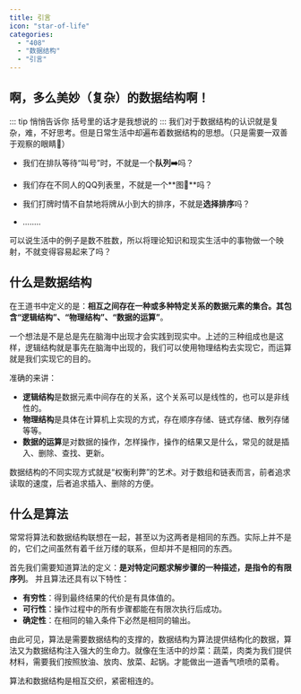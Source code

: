 ```yaml
---
title: 引言
icon: "star-of-life"
categories:
  - "408"
  - "数据结构"
  - "引言"
---
```

## 啊，多么美妙（复杂）的数据结构啊！
::: tip 悄悄告诉你
括号里的话才是我想说的
:::
我们对于数据结构的认识就是复杂，难，不好思考。但是日常生活中却遍布着数据结构的思想。（只是需要一双善于观察的眼睛:eyes:）

- 我们在排队等待“叫号”时，不就是一个**队列➡️**吗？

- 我们存在不同人的QQ列表里，不就是一个**图👤**吗？

- 我们打牌时情不自禁地将牌从小到大的排序，不就是**选择排序**吗？

- ........

可以说生活中的例子是数不胜数，所以将理论知识和现实生活中的事物做一个映射，不就变得容易起来了吗？
## 什么是数据结构
在王道书中定义的是：**相互之间存在一种或多种特定关系的数据元素的集合。其包含“逻辑结构”、“物理结构”、“数据的运算”**。

一个想法是不是总是先在脑海中出现才会实践到现实中。上述的三种组成也是这样，逻辑结构就是事先在脑海中出现的，我们可以使用物理结构去实现它，而运算就是我们实现它的目的。

准确的来讲：

- **逻辑结构**是数据元素中间存在的关系，这个关系可以是线性的，也可以是非线性的。
- **物理结构**是具体在计算机上实现的方式，存在顺序存储、链式存储、散列存储等等。
- **数据的运算**是对数据的操作，怎样操作，操作的结果又是什么，常见的就是插入、删除、查找、更新。

数据结构的不同实现方式就是“权衡利弊”的艺术。对于数组和链表而言，前者追求读取的速度，后者追求插入、删除的方便。

## 什么是算法
常常将算法和数据结构联想在一起，甚至以为这两者是相同的东西。实际上并不是的，它们之间虽然有着千丝万缕的联系，但却并不是相同的东西。

首先我们需要知道算法的定义：**是对特定问题求解步骤的一种描述，是指令的有限序列**。
并且算法还具有以下特性：
- **有穷性**：得到最终结果的代价是有具体值的。
- **可行性**：操作过程中的所有步骤都能在有限次执行后成功。
- **确定性**：在相同的输入条件下必然是相同的输出。

由此可见，算法是需要数据结构的支撑的，数据结构为算法提供结构化的数据，算法又为数据结构注入强大的生命力。就像在生活中的炒菜：蔬菜，肉类为我们提供材料，需要我们按照放油、放肉、放菜、起锅。才能做出一道香气喷喷的菜肴。

算法和数据结构是相互交织，紧密相连的。





